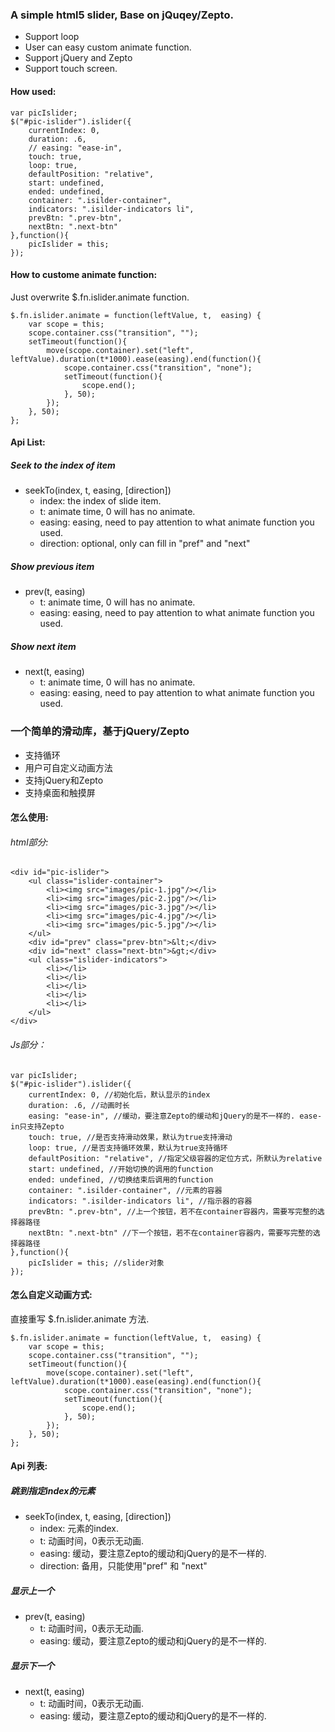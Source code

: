 ### A simple html5 slider, Base on jQuqey/Zepto.
- Support loop
- User can easy custom animate function.
- Support jQuery and Zepto
- Support touch screen.

 
#### How used:

```
var picIslider;
$("#pic-islider").islider({
    currentIndex: 0,
    duration: .6,
    // easing: "ease-in",
    touch: true,
    loop: true,
    defaultPosition: "relative",
    start: undefined,
    ended: undefined,
    container: ".isilder-container",
    indicators: ".isilder-indicators li",
    prevBtn: ".prev-btn",
    nextBtn: ".next-btn"
},function(){
    picIslider = this;
});
```

#### How to custome animate function:
Just overwrite $.fn.islider.animate function.

```
$.fn.islider.animate = function(leftValue, t,  easing) {
    var scope = this;
    scope.container.css("transition", "");
    setTimeout(function(){
        move(scope.container).set("left", leftValue).duration(t*1000).ease(easing).end(function(){
            scope.container.css("transition", "none");
            setTimeout(function(){
                scope.end(); 
            }, 50);
        });
    }, 50);
};
```

#### Api List:
##### Seek to the index of item  
- seekTo(index, t, easing, [direction])
	- index: the index of slide item.
	- t: animate time, 0 will has no animate.
	- easing: easing, need to pay attention to what animate function you used.
	- direction: optional, only can fill in "pref" and "next"

##### Show previous item
- prev(t, easing)
	- t: animate time, 0 will has no animate.
	- easing: easing, need to pay attention to what animate function you used.

##### Show next item	
- next(t, easing)
	- t: animate time, 0 will has no animate.
	- easing: easing, need to pay attention to what animate function you used.
### 一个简单的滑动库，基于jQuery/Zepto
- 支持循环
- 用户可自定义动画方法
- 支持jQuery和Zepto
- 支持桌面和触摸屏

 
#### 怎么使用:
###### html部分:
```
<div id="pic-islider">
    <ul class="islider-container">
        <li><img src="images/pic-1.jpg"/></li>
        <li><img src="images/pic-2.jpg"/></li>
        <li><img src="images/pic-3.jpg"/></li>
        <li><img src="images/pic-4.jpg"/></li>
        <li><img src="images/pic-5.jpg"/></li>
    </ul>
    <div id="prev" class="prev-btn">&lt;</div>
    <div id="next" class="next-btn">&gt;</div>
    <ul class="islider-indicators">
        <li></li>
        <li></li>
        <li></li>
        <li></li>
        <li></li>
    </ul>
</div>
```

###### Js部分：
```
var picIslider;
$("#pic-islider").islider({
    currentIndex: 0, //初始化后，默认显示的index
    duration: .6, //动画时长
    easing: "ease-in", //缓动，要注意Zepto的缓动和jQuery的是不一样的. ease-in只支持Zepto
    touch: true, //是否支持滑动效果，默认为true支持滑动
    loop: true, //是否支持循环效果，默认为true支持循环
    defaultPosition: "relative", //指定父级容器的定位方式，所默认为relative
    start: undefined, //开始切换的调用的function
    ended: undefined, //切换结束后调用的function
    container: ".isilder-container", //元素的容器
    indicators: ".isilder-indicators li", //指示器的容器
    prevBtn: ".prev-btn", //上一个按钮，若不在container容器内，需要写完整的选择器路径
    nextBtn: ".next-btn" //下一个按钮，若不在container容器内，需要写完整的选择器路径
},function(){
    picIslider = this; //slider对象
});
```

#### 怎么自定义动画方式:
直接重写 $.fn.islider.animate 方法.

```
$.fn.islider.animate = function(leftValue, t,  easing) {
    var scope = this;
    scope.container.css("transition", "");
    setTimeout(function(){
        move(scope.container).set("left", leftValue).duration(t*1000).ease(easing).end(function(){
            scope.container.css("transition", "none");
            setTimeout(function(){
                scope.end(); 
            }, 50);
        });
    }, 50);
};
```

#### Api 列表:
##### 跳到指定index的元素 
- seekTo(index, t, easing, [direction])
	- index: 元素的index.
	- t: 动画时间，0表示无动画.
	- easing: 缓动，要注意Zepto的缓动和jQuery的是不一样的.
	- direction: 备用，只能使用"pref" 和 "next"

##### 显示上一个
- prev(t, easing)
	- t: 动画时间，0表示无动画.
	- easing: 缓动，要注意Zepto的缓动和jQuery的是不一样的.

##### 显示下一个	
- next(t, easing)
	- t: 动画时间，0表示无动画.
	- easing: 缓动，要注意Zepto的缓动和jQuery的是不一样的.
	
